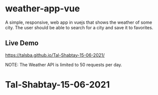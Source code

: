 # weather-app-vue

A simple, responsive, web app in vuejs that shows the weather of some city. The
user should be able to search for a city and save it to favorites.

## Live Demo

https://talsba.github.io/Tal-Shabtay-15-06-2021/

NOTE: The Weather API is limited to 50 requests per day.
# Tal-Shabtay-15-06-2021


